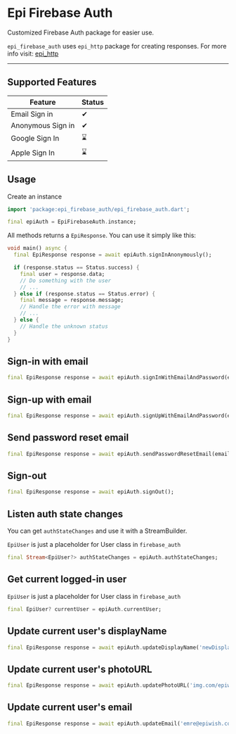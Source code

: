 # Epi Firebase Auth

Customized Firebase Auth package for easier use.

`epi_firebase_auth` uses `epi_http` package for creating responses.
For more info visit: [epi_http]

---

## Supported Features

| Feature               | Status  |
|-----------------------|---------|
| Email Sign in               |✔|
| Anonymous Sign in           |✔|
| Google Sign In              |⌛|
| Apple Sign In               |⌛|

## Usage

Create an instance

```dart
import 'package:epi_firebase_auth/epi_firebase_auth.dart';

final epiAuth = EpiFirebaseAuth.instance;
```

All methods returns a `EpiResponse`. You can use it simply like this:

```dart
void main() async {
  final EpiResponse response = await epiAuth.signInAnonymously();

  if (response.status == Status.success) {
    final user = response.data;
    // Do something with the user
    // ...
  } else if (response.status == Status.error) {
    final message = response.message;
    // Handle the error with message
    // ...
  } else {
    // Handle the unknown status
  }
}
```

## Sign-in with email

```dart
final EpiResponse response = await epiAuth.signInWithEmailAndPassword(email: 'email', password: 'password');
```

## Sign-up with email

```dart
final EpiResponse response = await epiAuth.signUpWithEmailAndPassword(email: 'email', password: 'password');
```

## Send password reset email
```dart
final EpiResponse response = await epiAuth.sendPasswordResetEmail(email: 'email');
```

## Sign-out

```dart
final EpiResponse response = await epiAuth.signOut();
```

## Listen auth state changes

You can get `authStateChanges` and use it with a StreamBuilder.

`EpiUser` is just a placeholder for User class in `firebase_auth`

```dart
final Stream<EpiUser?> authStateChanges = epiAuth.authStateChanges;
```

## Get current logged-in user

`EpiUser` is just a placeholder for User class in `firebase_auth`

```dart
final EpiUser? currentUser = epiAuth.currentUser;
```

## Update current user's displayName

```dart
final EpiResponse response = await epiAuth.updateDisplayName('newDisplayName');
```

## Update current user's photoURL

```dart
final EpiResponse response = await epiAuth.updatePhotoURL('img.com/epiwish.png');
```

## Update current user's email

```dart
final EpiResponse response = await epiAuth.updateEmail('emre@epiwish.com');
```

[epi_http]: /
